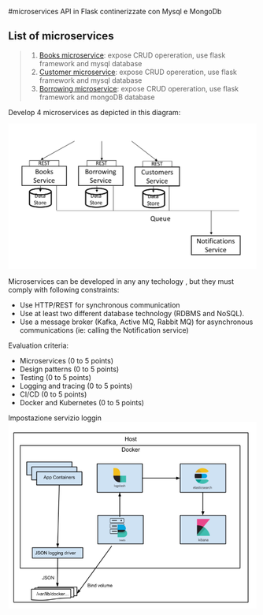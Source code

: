 #microservices
API in Flask continerizzate con Mysql e MongoDb 

## List of microservices 
>1. [Books microservice](./TEST_FINALE/books):
>expose CRUD opereration, use flask framework and mysql database
>1. [Customer microservice](./TEST_FINALE/customer):
>expose CRUD opereration, use flask framework and mysql database
>1. [Borrowing microservice](./TEST_FINALE/borrowing):
>expose CRUD opereration, use flask framework and mongoDB database


Develop 4 microservices as depicted in this diagram:

![](./img/diagram.png)

Microservices can be developed in any any techology , but they must comply with following constraints:

- Use HTTP/REST for synchronous communication
- Use at least two different database technology (RDBMS and NoSQL).
- Use a message broker (Kafka, Active MQ, Rabbit MQ) for asynchronous communications (ie: calling the Notification service)

Evaluation criteria:

- Microservices         (0 to 5 points)
- Design patterns       (0 to 5 points)
- Testing               (0 to 5 points)
- Logging and tracing   (0 to 5 points)
- CI/CD                 (0 to 5 points)
- Docker and Kubernetes (0 to 5 points)

Impostazione servizio loggin
![](./img/1.png)
